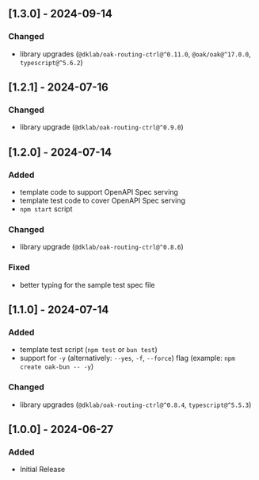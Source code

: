 ## [1.3.0] - 2024-09-14

### Changed

- library upgrades (`@dklab/oak-routing-ctrl@^0.11.0`, `@oak/oak@^17.0.0`, `typescript@^5.6.2`)

## [1.2.1] - 2024-07-16

### Changed

- library upgrade (`@dklab/oak-routing-ctrl@^0.9.0`)

## [1.2.0] - 2024-07-14

### Added

- template code to support OpenAPI Spec serving
- template test code to cover OpenAPI Spec serving
- `npm start` script

### Changed

- library upgrade (`@dklab/oak-routing-ctrl@^0.8.6`)

### Fixed

- better typing for the sample test spec file

## [1.1.0] - 2024-07-14

### Added

- template test script (`npm test` or `bun test`)
- support for `-y` (alternatively: `--yes`, `-f`, `--force`) flag (example: `npm create oak-bun -- -y`)

### Changed

- library upgrades (`@dklab/oak-routing-ctrl@^0.8.4`, `typescript@^5.5.3`)

## [1.0.0] - 2024-06-27

### Added

- Initial Release
